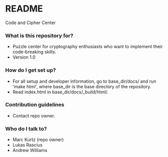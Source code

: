# README #

Code and Cipher Center

### What is this repository for? ###

* Puzzle center for cryptography enthusiasts who want to implement their code-breaking skills.
* Version 1.0

### How do I get set up? ###

* For all setup and developer information, go to base_dir/docs/ and run 'make html',
  where base_dir is the base directory of the repository.
* Read index.html in base_dir/docs/_build/html/.

### Contribution guidelines ###

* Contact repo owner.

### Who do I talk to? ###

* Marc Kurtz (repo owner)
* Lukas Rascius
* Andrew Williams
